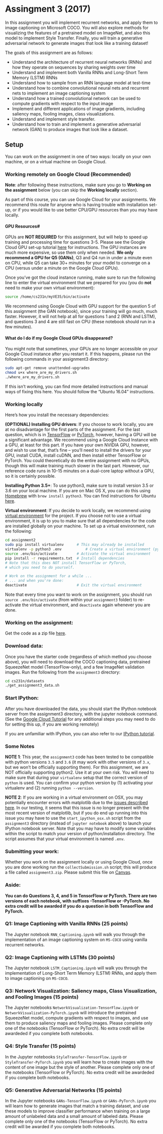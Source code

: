 Assingment 3 (2017)
===================

In this assignment you will implement recurrent networks, and apply them to image captioning on Microsoft COCO. You will also explore methods for visualizing the features of a pretrained model on ImageNet, and also this model to implement Style Transfer. Finally, you will train a generative adversarial network to generate images that look like a training dataset!

The goals of this assignment are as follows:

 * Understand the architecture of recurrent neural networks (RNNs) and how they operate on sequences by sharing weights over time
 * Understand and implement both Vanilla RNNs and Long-Short Term Memory (LSTM) RNNs
 * Understand how to sample from an RNN language model at test-time
 * Understand how to combine convolutional neural nets and recurrent nets to implement an image captioning system
 * Understand how a trained convolutional network can be used to compute gradients with respect to the input image
 * Implement and different applications of image gradients, including saliency maps, fooling images, class visualizations.
 * Understand and implement style transfer.
 * Understand how to train and implement a generative adversarial network (GAN) to produce images that look like a dataset.

Setup
-----

You can work on the assignment in one of two ways: locally on your own machine, or on a virtual machine on Google Cloud.

### Working remotely on Google Cloud (Recommended)

**Note**: after following these instructions, make sure you go to **Working on the assignment** below (you can skip the **Working locally** section).

As part of this course, you can use Google Cloud for your assignments. We recommend this route for anyone who is having trouble with installation set-up, or if you would like to use better CPU/GPU resources than you may have locally.

#### GPU Resources#

GPUs are **NOT REQUIRED** for this assignment, but will help to speed up training and processing time for questions 3-5. Please see the Google Cloud GPU set-up tutorial [here](http://cs231n.github.io/gce-tutorial-gpus/) for instructions. The GPU instances are much more expensive, so use them only when needed. **We only recommend a GPU for Q5 (GANs)**, Q3 and Q4 run in under a minute even on CPU, while Q5 can take 30+ minutes for your model to converge on a CPU (versus under a minute on the Google Cloud GPUs).

Once you’ve got the cloud instance running, make sure to run the following line to enter the virtual environment that we prepared for you (you do **not** need to make your own virtual environment):

```bash
source /home/cs231n/myVE35/bin/activate
```

We recommend using Google Cloud with GPU support for the question 5 of this assignment (the GAN notebook), since your training will go much, much faster. However, it will not help at all for questions 1 and 2 (RNN and LSTM), and questions 3 and 4 are still fast on CPU (these notebook should run in a few minutes).

#### What do I do if my Google Cloud GPUs disappeared?

You might note that sometimes, your GPUs are no longer accessible on your Google Cloud instance after you restart it. If this happens, please run the following commands in your assignment3 directory:

```bash
sudo apt-get remove unattended-upgrades
chmod u+x where_are_my_drivers.sh
./where_are_my_drivers.sh
```

If this isn’t working, you can find more detailed instructions and manual ways of fixing this here. You should follow the “Ubuntu 16.04” instructions.

### Working locally

Here’s how you install the necessary dependencies:

**(OPTIONAL) Installing GPU drivers**: If you choose to work locally, you are at no disadvantage for the first parts of the assignment. For the last question, which is in [TensorFlow](https://www.tensorflow.org/install/) or [PyTorch](http://pytorch.org/), however, having a GPU will be a significant advantage. We recommend using a Google Cloud Instance with a GPU, at least for this part. If you have your own NVIDIA GPU, however, and wish to use that, that’s fine – you’ll need to install the drivers for your GPU, install CUDA, install cuDNN, and then install either TensorFlow or PyTorch. You could theoretically do the entire assignment with no GPUs, though this will make training much slower in the last part. However, our reference code runs in 10-15 minutes on a dual-core laptop without a GPU, so it is certainly possible.

**Installing Python 3.5+**: To use python3, make sure to install version 3.5 or 3.6 on your local machine. If you are on Mac OS X, you can do this using [Homebrew](https://brew.sh/) with `brew install python3`. You can find instructions for Ubuntu [here](https://www.digitalocean.com/community/tutorials/how-to-install-python-3-and-set-up-a-local-programming-environment-on-ubuntu-16-04).

**Virtual environment**: If you decide to work locally, we recommend using [virtual environment](http://docs.python-guide.org/en/latest/dev/virtualenvs/) for the project. If you choose not to use a virtual environment, it is up to you to make sure that all dependencies for the code are installed globally on your machine. To set up a virtual environment, run the following:

```bash
cd assignment2
sudo pip install virtualenv      # This may already be installed
virtualenv -p python3 .env   		 # Create a virtual environment (python3)
source .env/bin/activate         # Activate the virtual environment
pip install -r requirements.txt  # Install dependencies
# Note that this does NOT install TensorFlow or PyTorch, 
# which you need to do yourself.

# Work on the assignment for a while ...
# ... and when you're done:
deactivate                       # Exit the virtual environment
```
Note that every time you want to work on the assignment, you should run `source .env/bin/activate` (from within your `assignment3` folder) to re-activate the virtual environment, and `deactivate` again whenever you are done.

### Working on the assignment:

Get the code as a zip file [here](http://cs231n.stanford.edu/assignments/2017/spring1617_assignment3_v3.zip).

### Download data:

Once you have the starter code (regardless of which method you choose above), you will need to download the COCO captioning data, pretrained SqueezeNet model (TensorFlow-only), and a few ImageNet validation images. Run the following from the `assignment3` directory:

```bash
cd cs231n/datasets
./get_assignment3_data.sh
```
### Start IPython:

After you have downloaded the data, you should start the IPython notebook server from the assignment3 directory, with the jupyter notebook command. (See the [Google Cloud Tutorial](http://cs231n.github.io/gce-tutorial/) for any additional steps you may need to do for setting this up, if you are working remotely)

If you are unfamiliar with IPython, you can also refer to our [IPython tutorial](http://cs231n.github.io/ipython-tutorial).

### Some Notes

**NOTE 1**: This year, the `assignment3` code has been tested to be compatible with python versions `3.5` and `3.6` (it may work with other versions of `3.x`, but we won’t be officially supporting them). For this assignment, we are NOT officially supporting python2. Use it at your own risk. You will need to make sure that during your `virtualenv` setup that the correct version of `python` is used. You can confirm your python version by (1) activating your virtualenv and (2) running `python --version`.

**NOTE 2**: If you are working in a virtual environment on OSX, you may potentially encounter errors with matplotlib due to the [issues described here](http://matplotlib.org/faq/virtualenv_faq.html). In our testing, it seems that this issue is no longer present with the most recent version of matplotlib, but if you do end up running into this issue you may have to use the `start_ipython_osx.sh` script from the `assignment3` directory (instead of `jupyter notebook` above) to launch your IPython notebook server. Note that you may have to modify some variables within the script to match your version of python/installation directory. The script assumes that your virtual environment is named `.env`.

### Submitting your work:

Whether you work on the assignment locally or using Google Cloud, once you are done working run the `collectSubmission.sh` script; this will produce a file called `assignment3.zip`. Please submit this file on [Canvas](https://canvas.stanford.edu/courses/66461/).

### Aside:
**You can do Questions 3, 4, and 5 in TensorFlow or PyTorch. There are two versions of each notebook, with suffixes -TensorFlow or -PyTorch. No extra credit will be awarded if you do a question in both TensorFlow and PyTorch.**

### Q1: Image Captioning with Vanilla RNNs (25 points)

The Jupyter notebook `RNN_Captioning.ipynb` will walk you through the implementation of an image captioning system on `MS-COCO` using vanilla recurrent networks.

### Q2: Image Captioning with LSTMs (30 points)

The Jupyter notebook `LSTM_Captioning.ipynb` will walk you through the implementation of Long-Short Term Memory (LSTM) RNNs, and apply them to image captioning on `MS-COCO`.

### Q3: Network Visualization: Saliency maps, Class Visualization, and Fooling Images (15 points)

The Jupyter notebooks `NetworkVisualization-TensorFlow.ipynb` or `NetworkVisualization-PyTorch.ipynb` will introduce the pretrained SqueezeNet model, compute gradients with respect to images, and use them to produce saliency maps and fooling images. Please complete only one of the notebooks (TensorFlow or PyTorch). No extra credit will be awardeded if you complete both notebooks.

### Q4: Style Transfer (15 points)

In the Jupyter notebooks `StyleTransfer-TensorFlow.ipynb` or `StyleTransfer-PyTorch.ipynb` you will learn how to create images with the content of one image but the style of another. Please complete only one of the notebooks (TensorFlow or PyTorch). No extra credit will be awardeded if you complete both notebooks.

### Q5: Generative Adversarial Networks (15 points)

In the Jupyter notebooks `GANs-TensorFlow.ipynb` or `GANs-PyTorch.ipynb` you will learn how to generate images that match a training dataset, and use these models to improve classifier performance when training on a large amount of unlabeled data and a small amount of labeled data. Please complete only one of the notebooks (TensorFlow or PyTorch). No extra credit will be awarded if you complete both notebooks.
